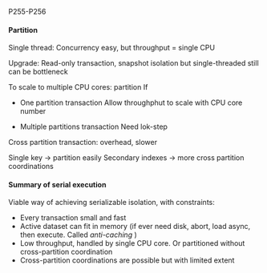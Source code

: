
P255-P256

#### Partition
Single thread: Concurrency easy, but throughput = single CPU

Upgrade: Read-only transaction, snapshot isolation
but single-threaded still can be bottleneck

To scale to multiple CPU cores: partition
If
- One partition transaction
Allow throughphut to scale with CPU core number

- Multiple partitions transaction
Need lok-step

Cross partition transaction: overhead, slower

Single key -> partition easily
Secondary indexes -> more cross partition coordinations

#### Summary of serial execution
Viable way of achieving serializable isolation, with constraints:
- Every transaction small and fast
- Active dataset can fit in memory (if ever need disk, abort, load async, then execute. Called *anti-caching*
)
- Low throughput, handled by single CPU core. Or partitioned without cross-partition coordination
- Cross-partition coordinations are possible but with limited extent
